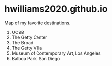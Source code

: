 # hwilliams2020.github.io
Map of my favorite destinations. 
1) UCSB
2) The Getty Center
3) The Broad
4) The Getty Villa
5) Museum of Contemporary Art, Los Angeles 
6) Balboa Park, San Diego
